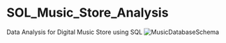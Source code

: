 # SOL_Music_Store_Analysis
Data Analysis for Digital Music Store using SQL
![MusicDatabaseSchema](https://github.com/AkashKundu03/SOL_Music_Store_Analysis/assets/101595341/84bcd493-513b-4b5e-87f2-8da7ac37c26c)
